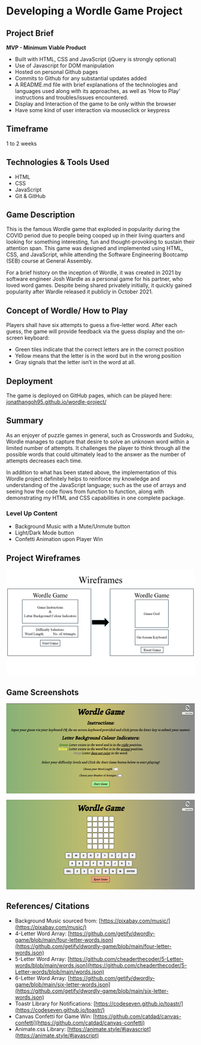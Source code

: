 # Developing a Wordle Game Project

## Project Brief

**MVP - Minimum Viable Product**

- Built with HTML, CSS and JavaScript (jQuery is strongly optional)
- Use of Javascript for DOM manipulation
- Hosted on personal Github pages
- Commits to Github for any substantial updates added
- A README.md file with brief explanations of the technologies and languages used along with its approaches, as well as 'How to Play' instructions and troubles/issues encountered.
- Display and Interaction of the game to be only within the browser
- Have some kind of user interaction via mouseclick or keypress

## Timeframe

1 to 2 weeks

## Technologies & Tools Used

- HTML
- CSS
- JavaScript
- Git & GitHub

## Game Description

This is the famous Wordle game that exploded in popularity during the COVID period due to people being cooped up in their living quarters and looking for something interesting, fun and thought-provoking to sustain their attention span. This game was designed and implemented using HTML, CSS, and JavaScript, while attending the Software Engineering Bootcamp (SEB) course at General Assembly.

For a brief history on the inception of Wordle, it was created in 2021 by software engineer Josh Wardle as a personal game for his partner, who loved word games. Despite being shared privately initially, it quickly gained popularity after Wardle released it publicly in October 2021.

## Concept of Wordle/ How to Play

Players shall have six attempts to guess a five-letter word. After each guess, the game will provide feedback via the guess display and the on-screen keyboard:

- Green tiles indicate that the correct letters are in the correct position
- Yellow means that the letter is in the word but in the wrong position
- Gray signals that the letter isn’t in the word at all.

## Deployment

The game is deployed on GitHub pages, which can be played here: [jonathangoh95.github.io/wordle-project/](https://jonathangoh95.github.io/wordle-project/)

## Summary

As an enjoyer of puzzle games in general, such as Crosswords and Sudoku, Wordle manages to capture that desire to solve an unknown word within a limited number of attempts. It challenges the player to think through all the possible words that could ultimately lead to the answer as the number of attempts decreases each time.

In addition to what has been stated above, the implementation of this Wordle project definitely helps to reinforce my knowledge and understanding of the JavaScript language; such as the use of arrays and seeing how the code flows from function to function, along with demonstrating my HTML and CSS capabilities in one complete package.

### Level Up Content

- Background Music with a Mute/Unmute button
- Light/Dark Mode button
- Confetti Animation upon Player Win

## Project Wireframes

![Wireframe](https://github.com/JonathanGoh95/wordle-project/blob/main/images/ProjectWireframes.png)

## Game Screenshots

![Main Page](https://github.com/JonathanGoh95/wordle-project/blob/main/images/Game_Screenshot_1.jpg)

![Game Page](https://github.com/JonathanGoh95/wordle-project/blob/main/images/Game_Screenshot_2.jpg)

## References/ Citations

- Background Music sourced from: [https://pixabay.com/music/](https://pixabay.com/music/)
- 4-Letter Word Array: [https://github.com/getify/dwordly-game/blob/main/four-letter-words.json](https://github.com/getify/dwordly-game/blob/main/four-letter-words.json)
- 5-Letter Word Array: [https://github.com/cheaderthecoder/5-Letter-words/blob/main/words.json](https://github.com/cheaderthecoder/5-Letter-words/blob/main/words.json)
- 6-Letter Word Array: [https://github.com/getify/dwordly-game/blob/main/six-letter-words.json](https://github.com/getify/dwordly-game/blob/main/six-letter-words.json)
- Toastr Library for Notifications: [https://codeseven.github.io/toastr/](https://codeseven.github.io/toastr/)
- Canvas Confetti for Game Win: [https://github.com/catdad/canvas-confetti](https://github.com/catdad/canvas-confetti)
- Animate.css Library: [https://animate.style/#javascript](https://animate.style/#javascript)
